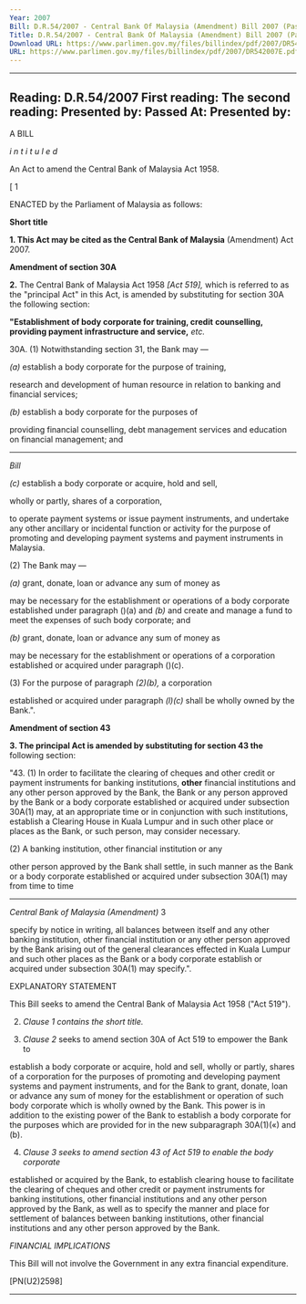 ```yaml
---
Year: 2007
Bill: D.R.54/2007 - Central Bank Of Malaysia (Amendment) Bill 2007 (Passed)
Title: D.R.54/2007 - Central Bank Of Malaysia (Amendment) Bill 2007 (Passed)
Download URL: https://www.parlimen.gov.my/files/billindex/pdf/2007/DR542007E.pdf
URL: https://www.parlimen.gov.my/files/billindex/pdf/2007/DR542007E.pdf
---
```

---
Reading:
D.R.54/2007
First reading:
The second reading:
Presented by:
Passed At:
Presented by:
---

A BILL

_i n t i t u l e d_

An Act to amend the Central Bank of Malaysia Act 1958.

[ 1

ENACTED by the Parliament of Malaysia as follows:

**Short title**

**1.  This Act may be cited as the Central Bank of Malaysia**
(Amendment) Act 2007.

**Amendment of section 30A**

**2.** The Central Bank of Malaysia Act 1958 _[Act 519],_ which is
referred to as the "principal Act" in this Act, is amended by
substituting for section 30A the following section:

**"Establishment of body corporate for training, credit**
**counselling, providing payment infrastructure and service,**
_etc._

30A. (1) Notwithstanding section 31, the Bank may —

_(a)_ establish a body corporate for the purpose of training,

research and development of human resource in
relation to banking and financial services;

_(b)_ establish a body corporate for the purposes of

providing financial counselling, debt management
services and education on financial management; and


-----

_Bill_

_(c)_ establish a body corporate or acquire, hold and sell,

wholly or partly, shares of a corporation,

to operate payment systems or issue payment instruments, and
undertake any other ancillary or incidental function or activity
for the purpose of promoting and developing payment systems
and payment instruments in Malaysia.

(2) The Bank may —

_(a)_ grant, donate, loan or advance any sum of money as

may be necessary for the establishment or operations
of a body corporate established under paragraph (\)(a)
and _(b)_ and create and manage a fund to meet the
expenses of such body corporate; and

_(b)_ grant, donate, loan or advance any sum of money as

may be necessary for the establishment or operations
of a corporation established or acquired under
paragraph (\)(c).


(3) For the purpose of paragraph _(2)(b),_ a corporation

established or acquired under paragraph _(l)(c)_ shall be wholly
owned by the Bank.".

**Amendment of section 43**

**3.  The principal Act is amended by substituting for section 43 the**
following section:

"43. (1) In order to facilitate the clearing of cheques and other
credit or payment instruments for banking institutions, **other**
financial institutions and any other person approved by the
Bank, the Bank or any person approved by the Bank or a body
corporate established or acquired under subsection 30A(1) may,
at an appropriate time or in conjunction with such institutions,
establish a Clearing House in Kuala Lumpur and in such other
place or places as the Bank, or such person, may consider
necessary.

(2) A banking institution, other financial institution or any

other person approved by the Bank shall settle, in such manner
as the Bank or a body corporate established or acquired under
subsection 30A(1) may from time to time


-----

_Central Bank of Malaysia (Amendment)_ 3

specify by notice in writing, all balances between itself and any other
banking institution, other financial institution or any other person approved
by the Bank arising out of the general clearances effected in Kuala Lumpur
and such other places as the Bank or a body corporate establish or acquired
under subsection 30A(1) may specify.".

EXPLANATORY STATEMENT

This Bill seeks to amend the Central Bank of Malaysia Act 1958 ("Act 519").

2. _Clause 1 contains the short title._

3. _Clause 2_ seeks to amend section 30A of Act 519 to empower the Bank to

establish a body corporate or acquire, hold and sell, wholly or partly, shares of a
corporation for the purposes of promoting and developing payment systems and
payment instruments, and for the Bank to grant, donate, loan or advance any sum of
money for the establishment or operation of such body corporate which is wholly
owned by the Bank. This power is in addition to the existing power of the Bank to
establish a body corporate for the purposes which are provided for in the new
subparagraph 30A(1)(«) and (b).

4. _Clause 3 seeks to amend section 43 of Act 519 to enable the body corporate_

established or acquired by the Bank, to establish clearing house to facilitate the
clearing of cheques and other credit or payment instruments for banking
institutions, other financial institutions and any other person approved by the Bank,
as well as to specify the manner and place for settlement of balances between
banking institutions, other financial institutions and any other person approved by
the Bank.

_FINANCIAL IMPLICATIONS_

This Bill  will not involve the Government in  any extra financial
expenditure.

[PN(U2)2598]


-----


